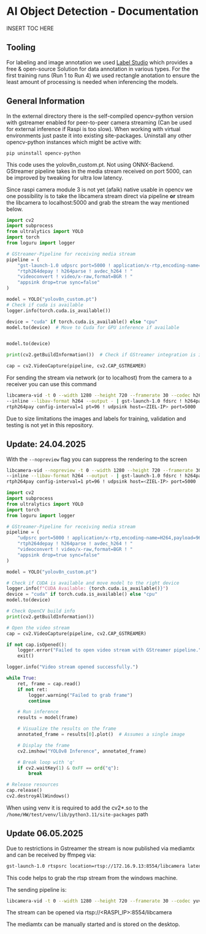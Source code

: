 # AI Object Detection - Documentation

<par> INSERT TOC HERE </par>


## Tooling 

For labeling and image annotation we used [Label Studio](https://labelstud.io/) which provides a free & open-source Solution for data annotation in various types. For the first training runs (Run 1 to Run 4) we used rectangle anotation to ensure the least amount of processing is needed when inferencing the models.

## General Information

In the external directory there is the self-compiled opencv-python version with gstreamer enabled for peer-to-peer camera streaming (Can be used for external inference if Raspi is too slow). When working with virtual environments just paste it into existing site-packages. Uninstall any other opencv-python instances which might be active with:

`pip uninstall opencv-python`

This code uses the yolov8n_custom.pt. Not using ONNX-Backend. GStreamer pipeline takes in the media stream received on port 5000, can be improved by tweaking for ultra low latency. 

Since raspi camera module 3 is not yet (afaik) native usable in opencv we one possibility is to take the libcamera stream direct via pipeline **or** stream the libcamera to localhost:5000 and grab the stream the way mentioned below.

```python
import cv2
import subprocess
from ultralytics import YOLO
import torch
from loguru import logger

# GStreamer-Pipeline for receiving media stream
pipeline = (
    "gst-launch-1.0 udpsrc port=5000 ! application/x-rtp,encoding-name=H264,payload=96 ! "
    "rtph264depay ! h264parse ! avdec_h264 ! "
    "videoconvert ! video/x-raw,format=BGR ! "
    "appsink drop=true sync=false"
)

model = YOLO("yolov8n_custom.pt")
# Check if cuda is available
logger.info(torch.cuda.is_available())

device = "cuda" if torch.cuda.is_available() else "cpu"
model.to(device)  # Move to Cuda for GPU inference if available


model.to(device) 

print(cv2.getBuildInformation())  # Check if GStreamer integration is installed in cv2

cap = cv2.VideoCapture(pipeline, cv2.CAP_GSTREAMER)

```

For sending the stream via network (or to localhost) from the camera to a receiver you can use this command 

```bash
libcamera-vid -t 0 --width 1280 --height 720 --framerate 30 --codec h264 \
--inline --libav-format h264 --output - | gst-launch-1.0 fdsrc ! h264parse ! \
rtph264pay config-interval=1 pt=96 ! udpsink host=<ZIEL-IP> port=5000
```

Due to size limitations the images and labels for training, validation and testing is not yet in this repository. 

## Update: 24.04.2025

With the `--nopreview` flag you can suppress the rendering to the screen 

```bash
libcamera-vid --nopreview -t 0 --width 1280 --height 720 --framerate 30 --codec h264 \
--inline --libav-format h264 --output - | gst-launch-1.0 fdsrc ! h264parse ! \
rtph264pay config-interval=1 pt=96 ! udpsink host=<ZIEL-IP> port=5000
```

```python
import cv2
import subprocess
from ultralytics import YOLO
import torch
from loguru import logger

# GStreamer-Pipeline for receiving media stream
pipeline = (
    "udpsrc port=5000 ! application/x-rtp,encoding-name=H264,payload=96 ! "
    "rtph264depay ! h264parse ! avdec_h264 ! "
    "videoconvert ! video/x-raw,format=BGR ! "
    "appsink drop=true sync=false"
)

model = YOLO("yolov8n_custom.pt")

# Check if CUDA is available and move model to the right device
logger.info(f"CUDA Available: {torch.cuda.is_available()}")
device = "cuda" if torch.cuda.is_available() else "cpu"
model.to(device)

# Check OpenCV build info
print(cv2.getBuildInformation())

# Open the video stream
cap = cv2.VideoCapture(pipeline, cv2.CAP_GSTREAMER)

if not cap.isOpened():
    logger.error("Failed to open video stream with GStreamer pipeline.")
    exit()

logger.info("Video stream opened successfully.")

while True:
    ret, frame = cap.read()
    if not ret:
        logger.warning("Failed to grab frame")
        continue

    # Run inference
    results = model(frame)

    # Visualize the results on the frame
    annotated_frame = results[0].plot()  # Assumes a single image

    # Display the frame
    cv2.imshow("YOLOv8 Inference", annotated_frame)

    # Break loop with 'q'
    if cv2.waitKey(1) & 0xFF == ord("q"):
        break

# Release resources
cap.release()
cv2.destroyAllWindows()
```

When using venv it is required to add the cv2*.so to the `/home/HW/test/venv/lib/python3.11/site-packages` path 

## Update 06.05.2025

Due to restrictions in Gstreamer the stream is now published via mediamtx and can be received by ffmpeg via: 

```bash
gst-launch-1.0 rtspsrc location=rtsp://172.16.9.13:8554/libcamera latency=50 protocols=tcp ! decodebin ! autovideosink sync=false
```

This code helps to grab the rtsp stream from the windows machine.


The sending pipeline is: 

```bash
libcamera-vid -t 0 --width 1280 --height 720 --framerate 30 --codec yuv420 --nopreview -o - | ffmpeg -f rawvideo -pix_fmt yuv420p -s 1280x720 -r 30 -i - -c:v libx264 -preset ultrafast -tune zerolatency -f rtsp rtsp://127.0.0.1:8554/libcamera
```

The stream can be opened via rtsp://<RASPI_IP>:8554/libcamera

The mediamtx can be manually started and is stored on the desktop.


